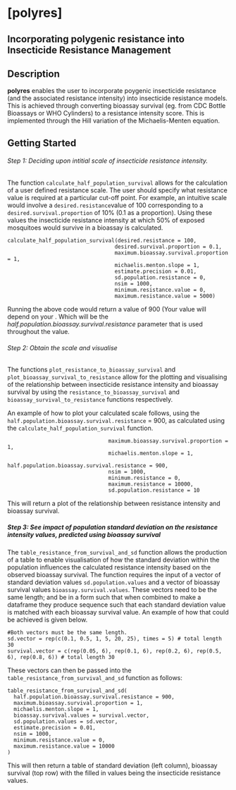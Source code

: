 # [polyres]
## Incorporating polygenic resistance into Insecticide Resistance Management

## Description
**polyres** enables the user to incorporate poygenic insecticide resistance (and the associated resistance intensity) into insecticide resistance models. This is achieved through converting bioassay survival (eg. from CDC Bottle Bioassays or WHO Cylinders) to a resistance intensity score. This is implemented through the Hill variation of the Michaelis-Menten equation. 

## Getting Started
###### Step 1: Deciding upon intitial scale of insecticide resistance intensity. 
The function ```calculate_half_population_survival``` allows for the calculation of a user defined resistance scale. 
The user should specify what resistance value is required at a particular cut-off point. For example, an intuitive scale would involve a ```desired.resistance```value of 100 corresponding to a ```desired.survival.proportion``` of 10% (0.1 as a proportion). Using these values the insecticide resistance intensity at which 50% of exposed mosquitoes would survive in a bioassay is calculated. 

```
calculate_half_population_survival(desired.resistance = 100,
                                  desired.survival.proportion = 0.1,
                                  maximum.bioassay.survival.proportion = 1,
                                  michaelis.menton.slope = 1, 
                                  estimate.precision = 0.01, 
                                  sd.population.resistance = 0,
                                  nsim = 1000,
                                  minimum.resistance.value = 0, 
                                  maximum.resistance.value = 5000)
```
Running the above code would return a value of 900 (Your value will depend on your . Which will be the *half.population.bioassay.survival.resistance* parameter that is used throughout the value.

###### Step 2: Obtain the scale and visualise
The functions ```plot_resistance_to_bioassay_survival``` and ```plot_bioassay_survival_to_resistance``` allow for the plotting and visualising of the relationship between insecticide resistance intensity and bioassay survival by using the ```resistance_to_bioassay_survival``` and ```bioassay_survival_to_resistance``` functions respectively.

An example of how to plot your calculated scale follows, using the ```half.population.bioassay.survival.resistance``` = 900, as calculated using the ```calculate_half_population_survival``` function. 

```plot_resistance_to_bioassay_survival(
                                maximum.bioassay.survival.proportion = 1, 
                                michaelis.menton.slope = 1, 
                                half.population.bioassay.survival.resistance = 900, 
                                nsim = 1000, 
                                minimum.resistance = 0, 
                                maximum.resistance = 10000, 
                                sd.population.resistance = 10
```

This will return a plot of the relationship between resistance intensity and bioassay survival.


##### Step 3: See impact of population standard deviation on the resistance intensity values, predicted using bioassay survival
The ```table_resistance_from_survival_and_sd``` function allows the production of a table to enable visualisation of how the standard deviation within the population influences the calculated resistance intensity based on the observed bioassay survival.
The function requires the input of a vector of standard deviation values ```sd.population.values``` and a vector of bioassay survival values ```bioassay.survival.values```. These vectors need to be the same length; and be in a form such that when combined to make a dataframe they produce sequence such that each standard deviation value is matched with each bioassay survival value. An example of how that could be achieved is given below. 
```
#Both vectors must be the same length. 
sd.vector = rep(c(0.1, 0.5, 1, 5, 20, 25), times = 5) # total length 30
survival.vector = c(rep(0.05, 6), rep(0.1, 6), rep(0.2, 6), rep(0.5, 6), rep(0.8, 6)) # total length 30
```
These vectors can then be passed into the ```table_resistance_from_survival_and_sd``` function as follows:
```
table_resistance_from_survival_and_sd(
  half.population.bioassay.survival.resistance = 900, 
  maximum.bioassay.survival.proportion = 1, 
  michaelis.menton.slope = 1, 
  bioassay.survival.values = survival.vector, 
  sd.population.values = sd.vector, 
  estimate.precision = 0.01, 
  nsim = 1000, 
  minimum.resistance.value = 0, 
  maximum.resistance.value = 10000
)
```
This will then return a table of standard deviation (left column), bioassay survival (top row) with the filled in values being the insecticide resistance values. 






